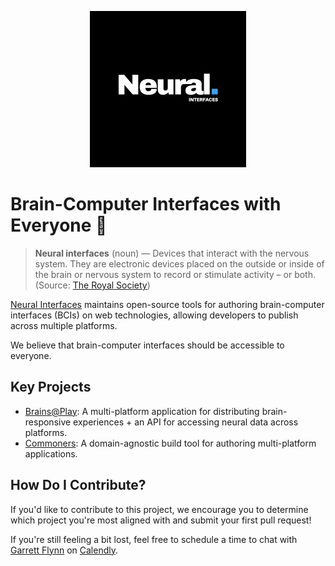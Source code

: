<p align="center">
<a href="https://neuralinterfaces.com"><img src="https://github.com/neuralinterfaces/.github/blob/6700031/assets/logo_dark.png?raw=true" height="250"></a>
</p>

# Brain-Computer Interfaces with Everyone 🧠
> **Neural interfaces** (noun) — Devices that interact with the nervous system. They are electronic devices placed on the outside or inside of the brain or nervous system to record or stimulate activity – or both. (Source: [The Royal Society](https://royalsociety.org/news-resources/projects/ihuman-perspective/))


[Neural Interfaces](https://neuralinterfaces.com) maintains open-source tools for authoring brain-computer interfaces (BCIs) on web technologies, allowing developers to publish across multiple platforms. 

We believe that brain-computer interfaces should be accessible to everyone.

## Key Projects
- [Brains@Play](https://github.com/neuralinterfaces/brainsatplay): A multi-platform application for distributing brain-responsive experiences + an API for accessing neural data across platforms.
- [Commoners](https://github.com/neuralinterfaces/commoners): A domain-agnostic build tool for authoring multi-platform applications.

## How Do I Contribute?
If you'd like to contribute to this project, we encourage you to determine which project you're most aligned with and submit your first pull request! 

If you're still feeling a bit lost, feel free to schedule a time to chat with [Garrett Flynn](https://github.com/garrettmflynn) on [Calendly](https://calendly.com/garrettmflynn).
